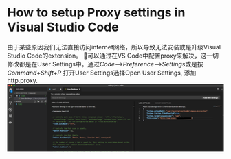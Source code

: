 # How to setup Proxy settings in Visual Studio Code

由于某些原因我们无法直接访问internet网络，所以导致无法安装或是升级Visual Studio Code的extension。 可以通过在VS Code中配置proxy来解决，这一切修改都是在User Settings中。通过*Code-->Preference-->Settings*或是按*Command+Shift+P* 打开User Settings选择Open User Settings, 添加http.proxy.
![proxy](./images/VSCode_proxy.png)
